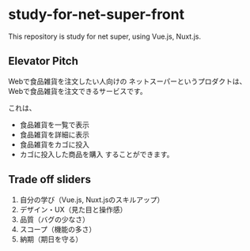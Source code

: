 # study-for-net-super-front

This repository is study for net super, using Vue.js, Nuxt.js.

## Elevator Pitch
Webで食品雑貨を注文したい人向けの
ネットスーパーというプロダクトは、
Webで食品雑貨を注文できるサービスです。

これは、
- 食品雑貨を一覧で表示
- 食品雑貨を詳細に表示
- 食品雑貨をカゴに投入
- カゴに投入した商品を購入
することができます。

## Trade off sliders
1. 自分の学び（Vue.js, Nuxt.jsのスキルアップ）
2. デザイン・UX（見た目と操作感）
3. 品質（バグの少なさ）
4. スコープ（機能の多さ）
5. 納期（期日を守る）

